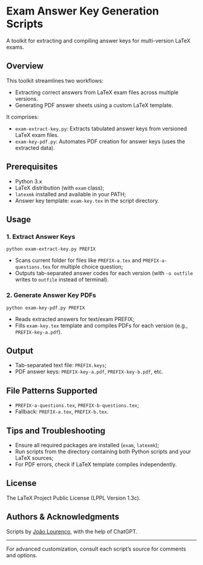 # Exam Answer Key Generation Scripts

A toolkit for extracting and compiling answer keys for multi-version LaTeX exams.

## Overview

This toolkit streamlines two workflows:
- Extracting correct answers from LaTeX exam files across multiple versions.
- Generating PDF answer sheets using a custom LaTeX template.

It comprises:
- `exam-extract-key.py`: Extracts tabulated answer keys from versioned LaTeX exam files.
- `exam-key-pdf.py`: Automates PDF creation for answer keys (uses the extracted data).

## Prerequisites

- Python 3.x
- LaTeX distribution (with `exam` class);
- `latexmk` installed and available in your PATH;
- Answer key template: `exam-key.tex` in the script directory.


## Usage

### 1. Extract Answer Keys

`python exam-extract-key.py PREFIX`

- Scans current folder for files like `PREFIX-a.tex` and `PREFIX-a-questions.tex` for multiple choice question;
- Outputs tab-separated answer codes for each version (with `-o outfile` writes to `outfile` instead of terminal).

### 2. Generate Answer Key PDFs

`python exam-key-pdf.py PREFIX`

- Reads extracted answers for text/exam PREFIX;
- Fills `exam-key.tex` template and compiles PDFs for each version (e.g., `PREFIX-key-a.pdf`).


## Output

- Tab-separated text file: `PREFIX.keys`;
- PDF answer keys: `PREFIX-key-a.pdf`, `PREFIX-key-b.pdf`, etc.


## File Patterns Supported

- `PREFIX-a-questions.tex`, `PREFIX-b-questions.tex`;
- Fallback: `PREFIX-a.tex`, `PREFIX-b.tex`.


## Tips and Troubleshooting

- Ensure all required packages are installed (`exam`, `latexmk`);
- Run scripts from the directory containing both Python scripts and your LaTeX sources;
- For PDF errors, check if LaTeX template compiles independently.

## License

The LaTeX Project Public License (LPPL Version 1.3c).

## Authors & Acknowledgments

Scripts by [João Lourenço](https://docentes.fct.unl.pt/joao-lourenco), with the help of ChatGPT.

---

For advanced customization, consult each script’s source for comments and options.

